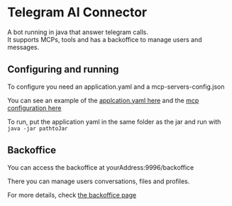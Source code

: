 # Telegram AI Connector

A bot running in java that answer telegram calls.  
It supports MCPs, tools and has a backoffice to manage users and messages.  

## Configuring and running

To configure you need an application.yaml and a mcp-servers-config.json  

You can see an example of the [applcation.yaml here](https://raw.githubusercontent.com/beothorn/telegramAIConnector/refs/heads/main/src/main/resources/application.yaml) and the [mcp configuration here](https://raw.githubusercontent.com/beothorn/telegramAIConnector/refs/heads/main/src/main/resources/mcp-servers-config.json)  

To run, put the application yaml in the same folder as the jar and run with `java -jar pathtoJar` 

## Backoffice

You can access the backoffice at yourAddress:9996/backoffice  

There you can manage users conversations, files and profiles.  

For more details, check [the backoffice page](./backoffice.md)


